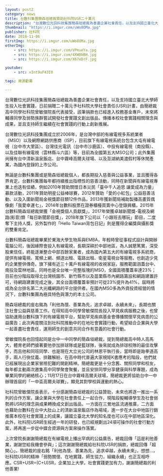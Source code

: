 ```yaml
---
layout: post2
category: news
title: 台數科集團簡森垣總裁贊助社科院USR二十萬元
description: "台灣數位光訊科技集團簡森垣總裁為善盡企業社會責任，以及支持國立臺北大學師生投入社會實踐，日前捐贈二十萬元予社科院大學社會責任(USR)計畫"
thumbnail: "https://i.imgur.com/uWo8OMa.jpg"
publisher: 社科院
date: 2018-11-06
firstImg: https://i.imgur.com/uWo8OMa.jpg
otherImg:
    - src: https://i.imgur.com/VPmueYa.jpg
    - src: https://i.imgur.com/4XW0bBH.jpg
    - src: https://i.imgur.com/X67eDrF.jpg

youtube:
    - src: xInt9uF43I0

tags: 資源勸募

---
```


台灣數位光訊科技集團簡森垣總裁為善盡企業社會責任，以及支持國立臺北大學師生投入社會實踐，日前捐贈二十萬元予社科院大學社會責任(USR)計畫，由簡總裁高中同學社科院曾敏傑院長代表接受，該筆捐款也已經進入校務基金專戶，未來將輔導同學及弱勢族群嘗試開發社會實踐文創出版品，傳播本校社會實踐相關理念與成果，並且支持師生繼續在社會實踐的行動上創新推展。

台灣數位光訊科技集團成立於2006年，是台灣中部的有線電視多系統業者（MSO）以及網際網路供應商（ISP），目前旗下有線電視系統台包含大屯有線電視（台中市大里區）、台灣佳光電訊（台中市沙鹿區）、中投有線電視（南投縣）、以及佳聯有線電視（雲林縣斗六區）等，目前為全國第五大MSO公司；此外集團尚擁有台中清新溫泉飯店、台中霧峰高爾夫球場、以及澎湖納美渡假村等休閒產業，為國內登錄的上市公司。

無論是台數科集團或是簡森垣總裁個人，都長期投入慈善與公益事業，並且獲得各界肯定。台數科集團每年都持續推出指標性的慈善活動，同時在新聞與有線電視專業上也迭有佳績，例如2010年贊助關懷日本災民「臺中千人追思 讓愛成為力量」募款活動，2011年贊助明星公益棒球賽，2012年贊助「愛的小紅包」公益慈善活動、以及入圍新聞局金視獎節目類12件作品，2013年獲新聞局補助製播高畫質偶像劇「我愛幸運七」，2014年台數科股票在證券櫃檯買賣中心登錄興櫃，2015年台數科簡森垣總裁榮獲「金視獎個人貢獻獎」，2017年榮獲卓越新聞獎-電視及網路(影音)類「每日新聞節目獎」，2018年旗下公司以「小跟班去哪玩」節目，二度奪下主持人獎，另外製作的「Hello Taiwan背包日記」則是獲得企編獎與攝影獎的雙重肯定。

台數科簡森垣總裁畢業於東海大學生物系與EMBA，年輕時曾從事程式設計與開辦電腦公司，後因緣際會投入有線電視，長期深耕於中部地區，為人誠懇篤實，深受股東信任，終能逐漸整合中部百餘家業者，成為國內第五大的有線電視多系統商，提供有線電視、寬頻上網、頻道出租、電路出租、衛星電視台等服務，也創造少見的企業整併傳奇。旗下擁有近三十萬戶有線電視的收視家庭，服務範圍涵蓋台中、南投及雲林地區，同時也是全台唯一完整版塊的MSO，全國面積覆蓋率達23%；目前也分階段取得北台灣桃園市、新竹縣市以及苗栗縣市內網路籌設和網路建置許可，待網路建置完成之後，其全台面積覆蓋率預計可從23%提升為41%，屆時將成為全台排名第二大光纖網路的平台提供者。在國內MSO多為外資投資經營的情況下，台數科集團為極具特色與潛力的本土公司。

簡森垣總裁的座右銘為「利他為懷、善業為先，追求卓越，永續未來」，長期也關注社會公益與慈善工作。在得知高中同學曾敏傑院長投入罕見疾病服務之後，也曾協助運用台數科旗下的有線電視平台，幫助罕見疾病基金會傳播關懷罕見病患的公益廣告；此次再度關注到社科院推動中的在地社會實踐行動，希望結合企業與大學一起善盡社會責任，運用師生的創意共同合作有意義的社會行動。

曾敏傑院長也回憶起同是台中一中同學的簡森垣總裁，提到簡總裁高中時人高馬大，體育老師們搶著要他參加排球隊或是籃球隊，後來就成為排球校隊的最佳攻擊手，而且他和同班同學、也是現在大立光公司的林恩平執行長，當時即是跆拳道高手，兩人行俠仗義、排難解紛，在高中時代普遍大家規矩K書應考的階段，他們就已經展現出企業家冒險犯難的開創精神。簡總裁更是十分念舊、關照同學和校友，每年都主動兩次邀集高中同學聚會聚餐，並且安排同學分享健康與科學專題，成為畢業同學的網絡核心；11月17日在台中霧峰高爾夫球場，簡總裁更將協助台中一中辦理首屆的「一中盃高爾夫球賽」，顯見其對學校與運動的熱心。

社科院曾敏傑院長表示，十分感謝簡森垣總裁的公益贊助，未來也將逐一推出一系列的合作方案，讓企業與大學在社會責任上一起合作，現階段擬輔導學生及社會弱勢將USR的理念與成果轉換成文創出版品，一方面在三鶯地區流通推廣，二方面也藉助台數科在台中大肚山上的清新溫泉飯店作為場域，進一步在大台中地區行銷推廣本校在社會實踐上的成果，讓國立臺北大學的知名度也可以在中部地區深化。此外，社科院USR師生經過一年的研發，也已經規劃出24項可操作的社會行動方案，將再進一步從中媒合資源與方案來操作落實。

上次曾院長謝謝簡總裁在有線電視上播出罕病的公益廣告，總裁回傳「這是利他善業，謝謝您給我機會參與」；這次謝謝簡總裁給社科院USR的捐款，總裁回傳「超開心」。簡總裁的座右銘「利他為懷、善業為先，追求卓越，永續未來」，想想…，社科院USR的精神「弱勢關懷、在地實踐，師生協力，組織永續」也正互相呼應。CSR+USR=(C+U)SR，企業加上大學，社會實踐更加有力，謝謝簡總裁的利他善業!